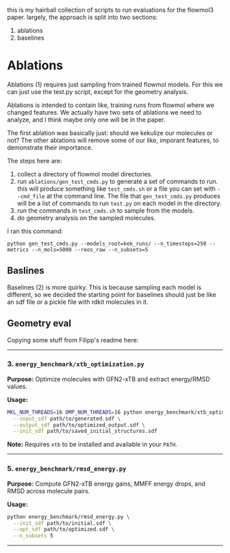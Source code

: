 this is my hairball collection of scripts to run evaluations for the flowmol3 paper. largely, the approach is split into two sections:

1. ablations
2. baselines

# Ablations
Ablations (1) requires just sampling from trained flowmol models. For this we can just use the test.py script, except for the geometry analysis. 

Ablations is intended to contain like, training runs from flowmol where we changed features. We actually have two sets of ablations we need to analyze, and I think maybe only one will be in the paper.

The first ablation was basically just: should we kekulize our molecules or not?
The other ablations will remove some of our like, imporant features, to demonstrate their importance. 


The steps here are: 
1. collect a directory of flowmol model directories.
2. run `ablations/gen_test_cmds.py` to generate a set of commands to run. this will produce something like `test_cmds.sh` or a file you can set with `--cmd_file` at the command line. The file that `gen_test_cmds.py` produces will be a list of commands to run `test.py` on each model in the directory.
3. run the commands in `test_cmds.sh` to sample from the models. 
4. do geometry analysis on the sampled molecules.


I ran this command:
```console
python gen_test_cmds.py --models_root=kek_runs/ --n_timesteps=250 --metrics --n_mols=5000 --reos_raw --n_subsets=5
```

## Baslines
Baselines (2) is more quirky. This is because sampling each model is different, so we decided the starting point for baselines should just be like an sdf file or a pickle file with rdkit molecules in it.


## Geometry eval

Copying some stuff from Filipp's readme here:

---

### 3. `energy_benchmark/xtb_optimization.py`

**Purpose:** Optimize molecules with GFN2-xTB and extract energy/RMSD values.

**Usage:**
```bash
MKL_NUM_THREADS=16 OMP_NUM_THREADS=16 python energy_benchmark/xtb_optimization.py \
  --input_sdf path/to/generated.sdf \
  --output_sdf path/to/optimized_output.sdf \
  --init_sdf path/to/saved_initial_structures.sdf
```

**Note:** Requires `xtb` to be installed and available in your `PATH`.

---

### 5. `energy_benchmark/rmsd_energy.py`

**Purpose:** Compute GFN2-xTB energy gains, MMFF energy drops, and RMSD across molecule pairs.

**Usage:**
```bash
python energy_benchmark/rmsd_energy.py \
  --init_sdf path/to/initial.sdf \
  --opt_sdf path/to/optimized.sdf \
  --n_subsets 5
```

---